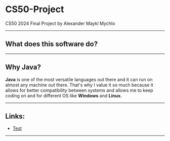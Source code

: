 # CS50-Project
CS50 2024 Final Project by Alexander Maykl Mychlo

---

## What does this software do?

---

## Why Java?

**Java** is one of the most versatile languages out there and it can run on almost any machine out there. That's why I value it so much because it allows for better compatibility between systems and allows me to keep coding on and for different OS like **Windows** and **Linux.**

---

## Links:

- [Test]

--- 

[Test]: www.google.com
